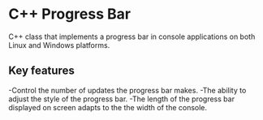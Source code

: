 C++ Progress Bar
================

C++ class that implements a progress bar in console applications on both Linux and Windows platforms. 

Key features
------------

-Control the number of updates the progress bar makes.
-The ability to adjust the style of the progress bar.
-The length of the progress bar displayed on screen adapts to the the width of the console.

